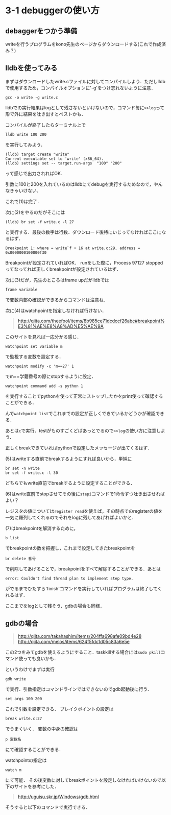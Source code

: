 # 3-1 debuggerの使い方
debaggerをつかう準備
-
writeを行うプログラムをkono先生のページからダウンロードする(これで作成済み？)

lldbを使ってみる
-
まずはダウンロードしたwrite.cファイルに対してコンパイルしよう．ただしlldbで使用するため，コンパイルオプションに'-g'をつけ忘れないように注意．

```
gcc -o write -g write.c
```

lldbでの実行結果はlogとして残さないといけないので，コマンド毎に```>>log```って形で外に結果を吐き出すとベストかも．

コンパイルが終了したらターミナル上で

```
lldb write 100 200
```
を実行してみよう．

```
(lldb) target create "write"
Current executable set to 'write' (x86_64).
(lldb) settings set -- target.run-args  "100" "200"
```
って感じで出力されればOK．

引数に100と200を入れているのはlldbにてdebugを実行するためなので，やんなきゃいけない．

これで(1)は完了．

次に(2)をやるのだがそこには

```
(lldb) br set -f write.c -l 27
```
と実行する．最後の数字は行数．ダウンロード後特にいじってなければここになるはず．

```
Breakpoint 1: where = write`f + 16 at write.c:29, address = 0x0000000100000f30
```

Breakpointが設定されていればOK．
runをした際に，Process 97127 stoppedってなってれば正しくbreakpointが設定されているはず．

次に(3)だが，先生のところはframe upだがlldbでは
```
frame variable
```
で変数内部の確認ができるからコマンドは注意ね．

次に(4)はwatchpointを指定しなければ行けない．

> http://qiita.com/theefool/items/8b985ce71dcdccf26abc#breakpoint%E3%81%AE%E8%A8%AD%E5%AE%9A

このサイトを見れば一応分かる感じ．

```
watchpoint set variable m
```
で監視する変数を設定する．

```
watchpoint modify -c 'm==27' 1
```

でm==学籍番号の際にstopするように設定．

```
watchpoint command add -s python 1
```
を実行することでpythonを使って正常にストップしたかをprint使って確認することができる．

んで```watchpoint list```でこれまでの設定が正しくできているかどうかが確認できる．

あとは```c```で実行．testがものすごくどばあっとでるので```>>log```の使い方に注意しよう．

正しくbreakできていればpythonで設定したメッセージが出てくるはず．

(5)はwriteする直前でbreakするようにすれば良いから，単純に

```
br set -n write
br set -f write.c -l 30
```
どちらでもwrite直前でbreakするように設定することができる．

(6)はwrite直前でstopさせてその後に```stepi```コマンドで1命令ずつ吐き出させればよい？

レジスタの値については```register read```を使えば，その時点でのregisterの値を一気に羅列してくれるのでそれをlogに残してあげればよいかと．

(7)はbreakpointを解消するために，
```
b list
```
でbreakpointの数を把握し，これまで設定してきたbreakpointを

```
br delete 番号
```
で削除してあげることで，breakpointをすべて解除することができる．あとは

```
error: Couldn't find thread plan to implement step type.
```
がでるまでひたすら'finish'コマンドを実行していればプログラムは終了してくれるはず．

ここまでをlogとして残そう．gdbの場合も同様．

gdbの場合
---
> http://qiita.com/takahashim/items/204ffa698afe09bd4e28
> http://qiita.com/melos/items/624f5fdc1d05c83a6e5e

この2つをみてgdbを使えるようにすること．taskkillする場合には```sudo pkill```コマンド使っても良いかも．

というわけでまずは実行

```
gdb write
```
で実行．引数指定はコマンドラインではできないのでgdb起動後に行う．

```
set args 100 200
```

これで引数を設定できる．
ブレイクポイントの設定は

```
break write.c:27
```

でうまくいく．
変数の中身の確認は

```
p 変数名
```
にて確認することができる．

watchpointの指定は

```
watch m
```
にて可能．
その後変数に対してbreakポイントを設定しなければいけないので以下のサイトを参考にした．
>http://uguisu.skr.jp/Windows/gdb.html

そうすると以下のコマンドで実行できる．
```

